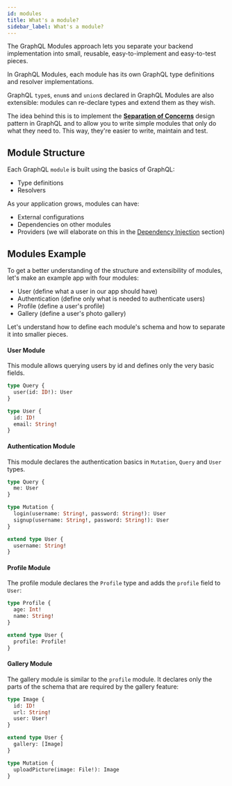 ```yaml
---
id: modules
title: What's a module?
sidebar_label: What's a module?
---
```


The GraphQL Modules approach lets you separate your backend implementation into small, reusable, easy-to-implement and easy-to-test pieces.

In GraphQL Modules, each module has its own GraphQL type definitions and resolver implementations.

GraphQL `type`s, `enum`s and `union`s declared in GraphQL Modules are also extensible: modules can re-declare types and extend them as they wish.

The idea behind this is to implement the **[Separation of Concerns](https://deviq.com/separation-of-concerns/)** design pattern in GraphQL and to allow you to write simple modules that only do what they need to. This way, they're easier to write, maintain and test.

## Module Structure

Each GraphQL `module` is built using the basics of GraphQL:

- Type definitions
- Resolvers

As your application grows, modules can have:

- External configurations
- Dependencies on other modules
- Providers (we will elaborate on this in the [Dependency Injection](dependency-injection) section)

## Modules Example

To get a better understanding of the structure and extensibility of modules, let's make an example app with four modules:

- User (define what a user in our app should have)
- Authentication (define only what is needed to authenticate users)
- Profile (define a user's profile)
- Gallery (define a user's photo gallery)

Let's understand how to define each module's schema and how to separate it into smaller pieces.

#### User Module

This module allows querying users by id and defines only the very basic fields.

```graphql
type Query {
  user(id: ID!): User
}

type User {
  id: ID!
  email: String!
}
```

#### Authentication Module

This module declares the authentication basics in `Mutation`, `Query` and `User` types.

```graphql
type Query {
  me: User
}

type Mutation {
  login(username: String!, password: String!): User
  signup(username: String!, password: String!): User
}

extend type User {
  username: String!
}
```

#### Profile Module

The profile module declares the `Profile` type and adds the `profile` field to `User`:

```graphql
type Profile {
  age: Int!
  name: String!
}

extend type User {
  profile: Profile!
}
```

#### Gallery Module

The gallery module is similar to the `profile` module. It declares only the parts of the schema that are required by the gallery feature:

```graphql
type Image {
  id: ID!
  url: String!
  user: User!
}

extend type User {
  gallery: [Image]
}

type Mutation {
  uploadPicture(image: File!): Image
}
```
